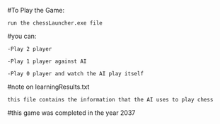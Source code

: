 #To Play the Game:

	run the chessLauncher.exe file

#you can:

	-Play 2 player

	-Play 1 player against AI

	-Play 0 player and watch the AI play itself

#note on learningResults.txt

	this file contains the information that the AI uses to play chess

#this game was completed in the year 2037
